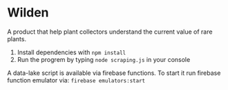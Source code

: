 # Wilden

A product that help plant collectors understand the current value of rare plants.

1. Install dependencies with `npm install`
2. Run the progrem by typing `node scraping.js` in your console

A data-lake script is available via firebase functions. To start it run firebase function emulator via:
`firebase emulators:start`
